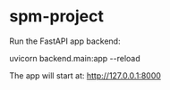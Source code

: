 # spm-project

Run the FastAPI app backend:

uvicorn backend.main:app --reload

The app will start at: http://127.0.0.1:8000